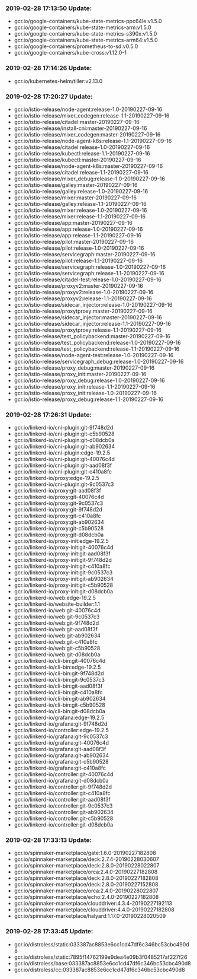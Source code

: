 ### 2019-02-28 17:13:50 Update:

- gcr.io/google-containers/kube-state-metrics-ppc64le:v1.5.0
- gcr.io/google-containers/kube-state-metrics-arm:v1.5.0
- gcr.io/google-containers/kube-state-metrics-s390x:v1.5.0
- gcr.io/google-containers/kube-state-metrics-arm64:v1.5.0
- gcr.io/google-containers/prometheus-to-sd:v0.5.0
- gcr.io/google-containers/kube-cross:v1.12.0-1
### 2019-02-28 17:14:26 Update:

- gcr.io/kubernetes-helm/tiller:v2.13.0
### 2019-02-28 17:20:27 Update:

- gcr.io/istio-release/node-agent:release-1.0-20190227-09-16
- gcr.io/istio-release/mixer_codegen:release-1.1-20190227-09-16
- gcr.io/istio-release/citadel:master-20190227-09-16
- gcr.io/istio-release/install-cni:master-20190227-09-16
- gcr.io/istio-release/mixer_codegen:master-20190227-09-16
- gcr.io/istio-release/node-agent-k8s:release-1.1-20190227-09-16
- gcr.io/istio-release/citadel:release-1.0-20190227-09-16
- gcr.io/istio-release/kubectl:release-1.1-20190227-09-16
- gcr.io/istio-release/kubectl:master-20190227-09-16
- gcr.io/istio-release/node-agent-k8s:master-20190227-09-16
- gcr.io/istio-release/citadel:release-1.1-20190227-09-16
- gcr.io/istio-release/mixer_debug:release-1.0-20190227-09-16
- gcr.io/istio-release/galley:master-20190227-09-16
- gcr.io/istio-release/galley:release-1.0-20190227-09-16
- gcr.io/istio-release/mixer:master-20190227-09-16
- gcr.io/istio-release/galley:release-1.1-20190227-09-16
- gcr.io/istio-release/mixer:release-1.0-20190227-09-16
- gcr.io/istio-release/mixer:release-1.1-20190227-09-16
- gcr.io/istio-release/app:master-20190227-09-16
- gcr.io/istio-release/app:release-1.0-20190227-09-16
- gcr.io/istio-release/app:release-1.1-20190227-09-16
- gcr.io/istio-release/pilot:master-20190227-09-16
- gcr.io/istio-release/pilot:release-1.0-20190227-09-16
- gcr.io/istio-release/servicegraph:master-20190227-09-16
- gcr.io/istio-release/pilot:release-1.1-20190227-09-16
- gcr.io/istio-release/servicegraph:release-1.0-20190227-09-16
- gcr.io/istio-release/servicegraph:release-1.1-20190227-09-16
- gcr.io/istio-release/citadel-test:release-1.0-20190227-09-16
- gcr.io/istio-release/proxyv2:master-20190227-09-16
- gcr.io/istio-release/proxyv2:release-1.0-20190227-09-16
- gcr.io/istio-release/proxyv2:release-1.1-20190227-09-16
- gcr.io/istio-release/sidecar_injector:release-1.0-20190227-09-16
- gcr.io/istio-release/proxytproxy:master-20190227-09-16
- gcr.io/istio-release/sidecar_injector:master-20190227-09-16
- gcr.io/istio-release/sidecar_injector:release-1.1-20190227-09-16
- gcr.io/istio-release/proxytproxy:release-1.1-20190227-09-16
- gcr.io/istio-release/test_policybackend:master-20190227-09-16
- gcr.io/istio-release/test_policybackend:release-1.0-20190227-09-16
- gcr.io/istio-release/test_policybackend:release-1.1-20190227-09-16
- gcr.io/istio-release/node-agent-test:release-1.0-20190227-09-16
- gcr.io/istio-release/servicegraph_debug:release-1.0-20190227-09-16
- gcr.io/istio-release/proxy_debug:master-20190227-09-16
- gcr.io/istio-release/proxy_init:master-20190227-09-16
- gcr.io/istio-release/proxy_debug:release-1.0-20190227-09-16
- gcr.io/istio-release/proxy_init:release-1.1-20190227-09-16
- gcr.io/istio-release/proxy_init:release-1.0-20190227-09-16
- gcr.io/istio-release/proxy_debug:release-1.1-20190227-09-16
### 2019-02-28 17:26:31 Update:

- gcr.io/linkerd-io/cni-plugin:git-9f748d2d
- gcr.io/linkerd-io/cni-plugin:git-c5b90528
- gcr.io/linkerd-io/cni-plugin:git-d08dcb0a
- gcr.io/linkerd-io/cni-plugin:git-ab902634
- gcr.io/linkerd-io/cni-plugin:edge-19.2.5
- gcr.io/linkerd-io/cni-plugin:git-40076c4d
- gcr.io/linkerd-io/cni-plugin:git-aad08f3f
- gcr.io/linkerd-io/cni-plugin:git-c410a8fc
- gcr.io/linkerd-io/proxy:edge-19.2.5
- gcr.io/linkerd-io/cni-plugin:git-9c0537c3
- gcr.io/linkerd-io/proxy:git-aad08f3f
- gcr.io/linkerd-io/proxy:git-40076c4d
- gcr.io/linkerd-io/proxy:git-9c0537c3
- gcr.io/linkerd-io/proxy:git-9f748d2d
- gcr.io/linkerd-io/proxy:git-c410a8fc
- gcr.io/linkerd-io/proxy:git-ab902634
- gcr.io/linkerd-io/proxy:git-c5b90528
- gcr.io/linkerd-io/proxy:git-d08dcb0a
- gcr.io/linkerd-io/proxy-init:edge-19.2.5
- gcr.io/linkerd-io/proxy-init:git-40076c4d
- gcr.io/linkerd-io/proxy-init:git-aad08f3f
- gcr.io/linkerd-io/proxy-init:git-9f748d2d
- gcr.io/linkerd-io/proxy-init:git-c410a8fc
- gcr.io/linkerd-io/proxy-init:git-9c0537c3
- gcr.io/linkerd-io/proxy-init:git-ab902634
- gcr.io/linkerd-io/proxy-init:git-c5b90528
- gcr.io/linkerd-io/proxy-init:git-d08dcb0a
- gcr.io/linkerd-io/web:edge-19.2.5
- gcr.io/linkerd-io/website-builder:1.1
- gcr.io/linkerd-io/web:git-40076c4d
- gcr.io/linkerd-io/web:git-9c0537c3
- gcr.io/linkerd-io/web:git-9f748d2d
- gcr.io/linkerd-io/web:git-aad08f3f
- gcr.io/linkerd-io/web:git-ab902634
- gcr.io/linkerd-io/web:git-c410a8fc
- gcr.io/linkerd-io/web:git-c5b90528
- gcr.io/linkerd-io/web:git-d08dcb0a
- gcr.io/linkerd-io/cli-bin:git-40076c4d
- gcr.io/linkerd-io/cli-bin:edge-19.2.5
- gcr.io/linkerd-io/cli-bin:git-9f748d2d
- gcr.io/linkerd-io/cli-bin:git-9c0537c3
- gcr.io/linkerd-io/cli-bin:git-aad08f3f
- gcr.io/linkerd-io/cli-bin:git-c410a8fc
- gcr.io/linkerd-io/cli-bin:git-ab902634
- gcr.io/linkerd-io/cli-bin:git-c5b90528
- gcr.io/linkerd-io/cli-bin:git-d08dcb0a
- gcr.io/linkerd-io/grafana:edge-19.2.5
- gcr.io/linkerd-io/grafana:git-9f748d2d
- gcr.io/linkerd-io/controller:edge-19.2.5
- gcr.io/linkerd-io/grafana:git-9c0537c3
- gcr.io/linkerd-io/grafana:git-40076c4d
- gcr.io/linkerd-io/grafana:git-aad08f3f
- gcr.io/linkerd-io/grafana:git-ab902634
- gcr.io/linkerd-io/grafana:git-c5b90528
- gcr.io/linkerd-io/grafana:git-c410a8fc
- gcr.io/linkerd-io/controller:git-40076c4d
- gcr.io/linkerd-io/grafana:git-d08dcb0a
- gcr.io/linkerd-io/controller:git-9f748d2d
- gcr.io/linkerd-io/controller:git-c410a8fc
- gcr.io/linkerd-io/controller:git-aad08f3f
- gcr.io/linkerd-io/controller:git-9c0537c3
- gcr.io/linkerd-io/controller:git-ab902634
- gcr.io/linkerd-io/controller:git-c5b90528
- gcr.io/linkerd-io/controller:git-d08dcb0a
### 2019-02-28 17:33:13 Update:

- gcr.io/spinnaker-marketplace/gate:1.6.0-20190227182808
- gcr.io/spinnaker-marketplace/deck:2.7.4-20190228030607
- gcr.io/spinnaker-marketplace/deck:2.8.0-20190228022807
- gcr.io/spinnaker-marketplace/orca:2.4.0-20190227182808
- gcr.io/spinnaker-marketplace/deck:2.8.0-20190227182808
- gcr.io/spinnaker-marketplace/deck:2.8.0-20190227152808
- gcr.io/spinnaker-marketplace/orca:2.4.0-20190228022807
- gcr.io/spinnaker-marketplace/echo:2.4.0-20190227182808
- gcr.io/spinnaker-marketplace/clouddriver:4.3.4-20190227192113
- gcr.io/spinnaker-marketplace/clouddriver:4.4.0-20190227182808
- gcr.io/spinnaker-marketplace/halyard:1.17.0-20190228020509
### 2019-02-28 17:33:45 Update:

- gcr.io/distroless/static:033387ac8853e6cc1cd47df6c346bc53cbc490d8
- gcr.io/distroless/static:7895f14762199e9dea4e09b3f0485217af227f26
- gcr.io/distroless/base:033387ac8853e6cc1cd47df6c346bc53cbc490d8
- gcr.io/distroless/cc:033387ac8853e6cc1cd47df6c346bc53cbc490d8

